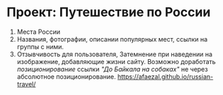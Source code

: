 # Проект: Путешествие по России
1. Места России 
2. Названия, фотографии, описании популярных мест, ссылки на группы с ними.
3. Отзывчивость для пользователя, Затемнение при наведении на изображение, добавляющие жизни сайту.
Возможно доработать _позиционирование_ ссылки *"До Байкала на собаках"* не через абсолютное позиционирование.
https://afaezal.github.io/russian-travel/